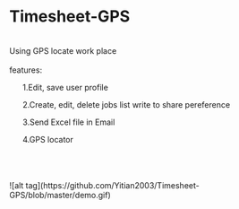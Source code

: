 # Timesheet-GPS
<br>Using GPS locate work place</br>
<br>features:</br>
<ul>1.Edit, save user profile</ul>
<ul>2.Create, edit, delete jobs list write to share pereference</ul>
<ul>3.Send Excel file in Email</ul>
<ul>4.GPS locator</ul>
<br></br>
<br>
![alt tag](https://github.com/Yitian2003/Timesheet-GPS/blob/master/demo.gif)
</br>
<br></br>
